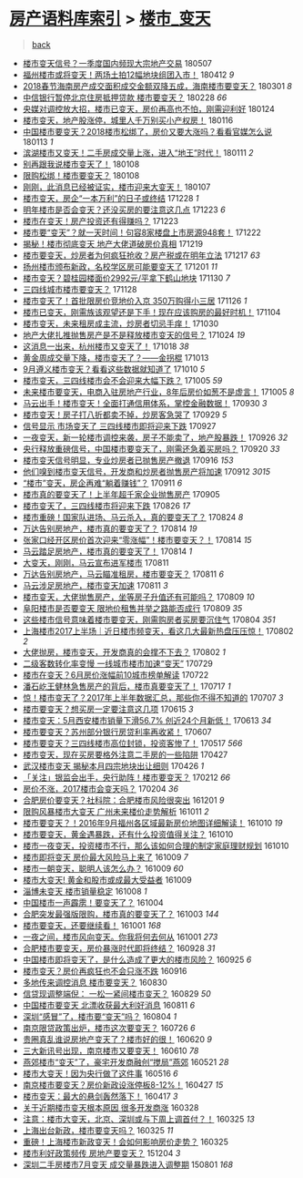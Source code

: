 [房产语料库索引](../../README.md)  > [楼市_变天](楼市_变天.md)
====
> [back](../README.md)

- [楼市变天信号？一季度国内频现大宗地产交易](http://jkwz.applinzi.com/ittc/7100282534023922695.html#%E6%A5%BC%E5%B8%82%E5%8F%98%E5%A4%A9%E4%BF%A1%E5%8F%B7%EF%BC%9F%E4%B8%80%E5%AD%A3%E5%BA%A6%E5%9B%BD%E5%86%85%E9%A2%91%E7%8E%B0%E5%A4%A7%E5%AE%97%E5%9C%B0%E4%BA%A7%E4%BA%A4%E6%98%93) 180507  
- [福州楼市或将变天！两场土拍12幅地块组团入市！](http://jkwz.applinzi.com/ittc/7091103904605668358.html#%E7%A6%8F%E5%B7%9E%E6%A5%BC%E5%B8%82%E6%88%96%E5%B0%86%E5%8F%98%E5%A4%A9%EF%BC%81%E4%B8%A4%E5%9C%BA%E5%9C%9F%E6%8B%8D12%E5%B9%85%E5%9C%B0%E5%9D%97%E7%BB%84%E5%9B%A2%E5%85%A5%E5%B8%82%EF%BC%81) 180412 *9* 
- [2018春节海南房产成交面积成交金额双降五成，海南楼市要变天？](http://jkwz.applinzi.com/ittc/7075476055479813131.html#2018%E6%98%A5%E8%8A%82%E6%B5%B7%E5%8D%97%E6%88%BF%E4%BA%A7%E6%88%90%E4%BA%A4%E9%9D%A2%E7%A7%AF%E6%88%90%E4%BA%A4%E9%87%91%E9%A2%9D%E5%8F%8C%E9%99%8D%E4%BA%94%E6%88%90%EF%BC%8C%E6%B5%B7%E5%8D%97%E6%A5%BC%E5%B8%82%E8%A6%81%E5%8F%98%E5%A4%A9%EF%BC%9F) 180301 *8* 
- [中信银行暂停北京住房抵押贷款 楼市要变天？](http://jkwz.applinzi.com/ittc/7075276052811482122.html#%E4%B8%AD%E4%BF%A1%E9%93%B6%E8%A1%8C%E6%9A%82%E5%81%9C%E5%8C%97%E4%BA%AC%E4%BD%8F%E6%88%BF%E6%8A%B5%E6%8A%BC%E8%B4%B7%E6%AC%BE+%E6%A5%BC%E5%B8%82%E8%A6%81%E5%8F%98%E5%A4%A9%EF%BC%9F) 180228 *66* 
- [央媒对调控放大招，楼市已变天，房价再高也不怕，刚需迎利好](http://jkwz.applinzi.com/ittc/7062245008445277200.html#%E5%A4%AE%E5%AA%92%E5%AF%B9%E8%B0%83%E6%8E%A7%E6%94%BE%E5%A4%A7%E6%8B%9B%EF%BC%8C%E6%A5%BC%E5%B8%82%E5%B7%B2%E5%8F%98%E5%A4%A9%EF%BC%8C%E6%88%BF%E4%BB%B7%E5%86%8D%E9%AB%98%E4%B9%9F%E4%B8%8D%E6%80%95%EF%BC%8C%E5%88%9A%E9%9C%80%E8%BF%8E%E5%88%A9%E5%A5%BD) 180124  
- [楼市变天，地产股涨停，城里人千万别买小产权房！](http://jkwz.applinzi.com/ittc/7059223706448954384.html#%E6%A5%BC%E5%B8%82%E5%8F%98%E5%A4%A9%EF%BC%8C%E5%9C%B0%E4%BA%A7%E8%82%A1%E6%B6%A8%E5%81%9C%EF%BC%8C%E5%9F%8E%E9%87%8C%E4%BA%BA%E5%8D%83%E4%B8%87%E5%88%AB%E4%B9%B0%E5%B0%8F%E4%BA%A7%E6%9D%83%E6%88%BF%EF%BC%81) 180116  
- [中国楼市要变天？2018楼市松绑了，房价又要大涨吗？看看官媒怎么说](http://jkwz.applinzi.com/ittc/7058022147107062800.html#%E4%B8%AD%E5%9B%BD%E6%A5%BC%E5%B8%82%E8%A6%81%E5%8F%98%E5%A4%A9%EF%BC%9F2018%E6%A5%BC%E5%B8%82%E6%9D%BE%E7%BB%91%E4%BA%86%EF%BC%8C%E6%88%BF%E4%BB%B7%E5%8F%88%E8%A6%81%E5%A4%A7%E6%B6%A8%E5%90%97%EF%BC%9F%E7%9C%8B%E7%9C%8B%E5%AE%98%E5%AA%92%E6%80%8E%E4%B9%88%E8%AF%B4) 180113 *1* 
- [滨湖楼市又变天！二手房成交量上涨，进入“地王”时代！](http://jkwz.applinzi.com/ittc/7057404132959192070.html#%E6%BB%A8%E6%B9%96%E6%A5%BC%E5%B8%82%E5%8F%88%E5%8F%98%E5%A4%A9%EF%BC%81%E4%BA%8C%E6%89%8B%E6%88%BF%E6%88%90%E4%BA%A4%E9%87%8F%E4%B8%8A%E6%B6%A8%EF%BC%8C%E8%BF%9B%E5%85%A5%E2%80%9C%E5%9C%B0%E7%8E%8B%E2%80%9D%E6%97%B6%E4%BB%A3%EF%BC%81) 180111 *2* 
- [别再跟我说楼市变天了！](http://jkwz.applinzi.com/ittc/7056136993044431889.html#%E5%88%AB%E5%86%8D%E8%B7%9F%E6%88%91%E8%AF%B4%E6%A5%BC%E5%B8%82%E5%8F%98%E5%A4%A9%E4%BA%86%EF%BC%81) 180108  
- [限购松绑！楼市要变天？](http://jkwz.applinzi.com/ittc/7056130459107329041.html#%E9%99%90%E8%B4%AD%E6%9D%BE%E7%BB%91%EF%BC%81%E6%A5%BC%E5%B8%82%E8%A6%81%E5%8F%98%E5%A4%A9%EF%BC%9F) 180108  
- [刚刚，此消息已经被证实，楼市迎来大变天！](http://jkwz.applinzi.com/ittc/7055919811576464400.html#%E5%88%9A%E5%88%9A%EF%BC%8C%E6%AD%A4%E6%B6%88%E6%81%AF%E5%B7%B2%E7%BB%8F%E8%A2%AB%E8%AF%81%E5%AE%9E%EF%BC%8C%E6%A5%BC%E5%B8%82%E8%BF%8E%E6%9D%A5%E5%A4%A7%E5%8F%98%E5%A4%A9%EF%BC%81) 180107  
- [楼市变天，房企“一本万利”的日子或终结](http://jkwz.applinzi.com/ittc/7052185571303097360.html#%E6%A5%BC%E5%B8%82%E5%8F%98%E5%A4%A9%EF%BC%8C%E6%88%BF%E4%BC%81%E2%80%9C%E4%B8%80%E6%9C%AC%E4%B8%87%E5%88%A9%E2%80%9D%E7%9A%84%E6%97%A5%E5%AD%90%E6%88%96%E7%BB%88%E7%BB%93) 171228 *1* 
- [明年楼市是否会变天？还没买房的要注意这几点](http://jkwz.applinzi.com/ittc/7049534577050125329.html#%E6%98%8E%E5%B9%B4%E6%A5%BC%E5%B8%82%E6%98%AF%E5%90%A6%E4%BC%9A%E5%8F%98%E5%A4%A9%EF%BC%9F%E8%BF%98%E6%B2%A1%E4%B9%B0%E6%88%BF%E7%9A%84%E8%A6%81%E6%B3%A8%E6%84%8F%E8%BF%99%E5%87%A0%E7%82%B9) 171223 *6* 
- [楼市在变天！房产投资还有得赚吗？](http://jkwz.applinzi.com/ittc/7049583217210819600.html#%E6%A5%BC%E5%B8%82%E5%9C%A8%E5%8F%98%E5%A4%A9%EF%BC%81%E6%88%BF%E4%BA%A7%E6%8A%95%E8%B5%84%E8%BF%98%E6%9C%89%E5%BE%97%E8%B5%9A%E5%90%97%EF%BC%9F) 171223  
- [楼市要“变天”？就一天时间！句容8家楼盘上市房源948套！](http://jkwz.applinzi.com/ittc/7050014719287493649.html#%E6%A5%BC%E5%B8%82%E8%A6%81%E2%80%9C%E5%8F%98%E5%A4%A9%E2%80%9D%EF%BC%9F%E5%B0%B1%E4%B8%80%E5%A4%A9%E6%97%B6%E9%97%B4%EF%BC%81%E5%8F%A5%E5%AE%B98%E5%AE%B6%E6%A5%BC%E7%9B%98%E4%B8%8A%E5%B8%82%E6%88%BF%E6%BA%90948%E5%A5%97%EF%BC%81) 171222  
- [揭秘！楼市彻底变天 地产大佬道破房价真相](http://jkwz.applinzi.com/ittc/7048844151494280208.html#%E6%8F%AD%E7%A7%98%EF%BC%81%E6%A5%BC%E5%B8%82%E5%BD%BB%E5%BA%95%E5%8F%98%E5%A4%A9+%E5%9C%B0%E4%BA%A7%E5%A4%A7%E4%BD%AC%E9%81%93%E7%A0%B4%E6%88%BF%E4%BB%B7%E7%9C%9F%E7%9B%B8) 171219  
- [楼市要变天，炒房者为何疯狂抢收？房产税或在明年立法](http://jkwz.applinzi.com/ittc/7047994435646784529.html#%E6%A5%BC%E5%B8%82%E8%A6%81%E5%8F%98%E5%A4%A9%EF%BC%8C%E7%82%92%E6%88%BF%E8%80%85%E4%B8%BA%E4%BD%95%E7%96%AF%E7%8B%82%E6%8A%A2%E6%94%B6%EF%BC%9F%E6%88%BF%E4%BA%A7%E7%A8%8E%E6%88%96%E5%9C%A8%E6%98%8E%E5%B9%B4%E7%AB%8B%E6%B3%95) 171217 *63* 
- [扬州楼市颁布新政，名校学区房可能要变天了](http://jkwz.applinzi.com/ittc/7042027999497552912.html#%E6%89%AC%E5%B7%9E%E6%A5%BC%E5%B8%82%E9%A2%81%E5%B8%83%E6%96%B0%E6%94%BF%EF%BC%8C%E5%90%8D%E6%A0%A1%E5%AD%A6%E5%8C%BA%E6%88%BF%E5%8F%AF%E8%83%BD%E8%A6%81%E5%8F%98%E5%A4%A9%E4%BA%86) 171201 *11* 
- [楼市变天？碧桂园楼面价2992元/平拿下鹤山地块](http://jkwz.applinzi.com/ittc/7041794008815240209.html#%E6%A5%BC%E5%B8%82%E5%8F%98%E5%A4%A9%EF%BC%9F%E7%A2%A7%E6%A1%82%E5%9B%AD%E6%A5%BC%E9%9D%A2%E4%BB%B72992%E5%85%83%2F%E5%B9%B3%E6%8B%BF%E4%B8%8B%E9%B9%A4%E5%B1%B1%E5%9C%B0%E5%9D%97) 171130 *7* 
- [三四线城市楼市要变天？](http://jkwz.applinzi.com/ittc/7040785665178993680.html#%E4%B8%89%E5%9B%9B%E7%BA%BF%E5%9F%8E%E5%B8%82%E6%A5%BC%E5%B8%82%E8%A6%81%E5%8F%98%E5%A4%A9%EF%BC%9F) 171128  
- [楼市变天了！首批限房价竞地价入京 350万购得小三居](http://jkwz.applinzi.com/ittc/7040299680280347664.html#%E6%A5%BC%E5%B8%82%E5%8F%98%E5%A4%A9%E4%BA%86%EF%BC%81%E9%A6%96%E6%89%B9%E9%99%90%E6%88%BF%E4%BB%B7%E7%AB%9E%E5%9C%B0%E4%BB%B7%E5%85%A5%E4%BA%AC+350%E4%B8%87%E8%B4%AD%E5%BE%97%E5%B0%8F%E4%B8%89%E5%B1%85) 171126 *1* 
- [楼市已变天，刚需族该观望还是下手！现在应该购房的最好时机！](http://jkwz.applinzi.com/ittc/7032228414667359248.html#%E6%A5%BC%E5%B8%82%E5%B7%B2%E5%8F%98%E5%A4%A9%EF%BC%8C%E5%88%9A%E9%9C%80%E6%97%8F%E8%AF%A5%E8%A7%82%E6%9C%9B%E8%BF%98%E6%98%AF%E4%B8%8B%E6%89%8B%EF%BC%81%E7%8E%B0%E5%9C%A8%E5%BA%94%E8%AF%A5%E8%B4%AD%E6%88%BF%E7%9A%84%E6%9C%80%E5%A5%BD%E6%97%B6%E6%9C%BA%EF%BC%81) 171104  
- [楼市变天，未来租房成主流，炒房者切忌手痒！](http://jkwz.applinzi.com/ittc/7030323257620825104.html#%E6%A5%BC%E5%B8%82%E5%8F%98%E5%A4%A9%EF%BC%8C%E6%9C%AA%E6%9D%A5%E7%A7%9F%E6%88%BF%E6%88%90%E4%B8%BB%E6%B5%81%EF%BC%8C%E7%82%92%E6%88%BF%E8%80%85%E5%88%87%E5%BF%8C%E6%89%8B%E7%97%92%EF%BC%81) 171030  
- [地产大佬扎推抛售房产是不是释放楼市变天的信号？](http://jkwz.applinzi.com/ittc/7028027079323550736.html#%E5%9C%B0%E4%BA%A7%E5%A4%A7%E4%BD%AC%E6%89%8E%E6%8E%A8%E6%8A%9B%E5%94%AE%E6%88%BF%E4%BA%A7%E6%98%AF%E4%B8%8D%E6%98%AF%E9%87%8A%E6%94%BE%E6%A5%BC%E5%B8%82%E5%8F%98%E5%A4%A9%E7%9A%84%E4%BF%A1%E5%8F%B7%EF%BC%9F) 171024 *19* 
- [这消息一出来，杭州楼市又变天了！](http://jkwz.applinzi.com/ittc/7025796052194706448.html#%E8%BF%99%E6%B6%88%E6%81%AF%E4%B8%80%E5%87%BA%E6%9D%A5%EF%BC%8C%E6%9D%AD%E5%B7%9E%E6%A5%BC%E5%B8%82%E5%8F%88%E5%8F%98%E5%A4%A9%E4%BA%86%EF%BC%81) 171018 *38* 
- [黄金周成交量下降，楼市变天了？——金拐棍](http://jkwz.applinzi.com/ittc/7023951574697772049.html#%E9%BB%84%E9%87%91%E5%91%A8%E6%88%90%E4%BA%A4%E9%87%8F%E4%B8%8B%E9%99%8D%EF%BC%8C%E6%A5%BC%E5%B8%82%E5%8F%98%E5%A4%A9%E4%BA%86%EF%BC%9F%E2%80%94%E2%80%94%E9%87%91%E6%8B%90%E6%A3%8D) 171013  
- [9月遵义楼市变天？看看这些数据就知道了](http://jkwz.applinzi.com/ittc/7022746510977139728.html#9%E6%9C%88%E9%81%B5%E4%B9%89%E6%A5%BC%E5%B8%82%E5%8F%98%E5%A4%A9%EF%BC%9F%E7%9C%8B%E7%9C%8B%E8%BF%99%E4%BA%9B%E6%95%B0%E6%8D%AE%E5%B0%B1%E7%9F%A5%E9%81%93%E4%BA%86) 171010 *5* 
- [楼市变天，三四线楼市会不会迎来大幅下跌？](http://jkwz.applinzi.com/ittc/7020998494398186512.html#%E6%A5%BC%E5%B8%82%E5%8F%98%E5%A4%A9%EF%BC%8C%E4%B8%89%E5%9B%9B%E7%BA%BF%E6%A5%BC%E5%B8%82%E4%BC%9A%E4%B8%8D%E4%BC%9A%E8%BF%8E%E6%9D%A5%E5%A4%A7%E5%B9%85%E4%B8%8B%E8%B7%8C%EF%BC%9F) 171005 *59* 
- [未来楼市要变天，电商入驻房地产行业，8年后房价如葱不是虚言！](http://jkwz.applinzi.com/ittc/7020896539902477329.html#%E6%9C%AA%E6%9D%A5%E6%A5%BC%E5%B8%82%E8%A6%81%E5%8F%98%E5%A4%A9%EF%BC%8C%E7%94%B5%E5%95%86%E5%85%A5%E9%A9%BB%E6%88%BF%E5%9C%B0%E4%BA%A7%E8%A1%8C%E4%B8%9A%EF%BC%8C8%E5%B9%B4%E5%90%8E%E6%88%BF%E4%BB%B7%E5%A6%82%E8%91%B1%E4%B8%8D%E6%98%AF%E8%99%9A%E8%A8%80%EF%BC%81) 171005 *8* 
- [马云出手！楼市变天！全面打通信用体系，掌控金融数据！](http://jkwz.applinzi.com/ittc/7018938212045816849.html#%E9%A9%AC%E4%BA%91%E5%87%BA%E6%89%8B%EF%BC%81%E6%A5%BC%E5%B8%82%E5%8F%98%E5%A4%A9%EF%BC%81%E5%85%A8%E9%9D%A2%E6%89%93%E9%80%9A%E4%BF%A1%E7%94%A8%E4%BD%93%E7%B3%BB%EF%BC%8C%E6%8E%8C%E6%8E%A7%E9%87%91%E8%9E%8D%E6%95%B0%E6%8D%AE%EF%BC%81) 170930 *3* 
- [楼市变天！房子打八折都卖不掉，炒房客急哭了](http://jkwz.applinzi.com/ittc/7018759840099468305.html#%E6%A5%BC%E5%B8%82%E5%8F%98%E5%A4%A9%EF%BC%81%E6%88%BF%E5%AD%90%E6%89%93%E5%85%AB%E6%8A%98%E9%83%BD%E5%8D%96%E4%B8%8D%E6%8E%89%EF%BC%8C%E7%82%92%E6%88%BF%E5%AE%A2%E6%80%A5%E5%93%AD%E4%BA%86) 170929 *5* 
- [信号显示 市场变天了 三四线楼市即将迎来下跌](http://jkwz.applinzi.com/ittc/7017928722051761168.html#%E4%BF%A1%E5%8F%B7%E6%98%BE%E7%A4%BA+%E5%B8%82%E5%9C%BA%E5%8F%98%E5%A4%A9%E4%BA%86+%E4%B8%89%E5%9B%9B%E7%BA%BF%E6%A5%BC%E5%B8%82%E5%8D%B3%E5%B0%86%E8%BF%8E%E6%9D%A5%E4%B8%8B%E8%B7%8C) 170927  
- [一夜变天，新一轮楼市调控来袭，房子不能卖了，地产股暴跌！](http://jkwz.applinzi.com/ittc/7017642097728029713.html#%E4%B8%80%E5%A4%9C%E5%8F%98%E5%A4%A9%EF%BC%8C%E6%96%B0%E4%B8%80%E8%BD%AE%E6%A5%BC%E5%B8%82%E8%B0%83%E6%8E%A7%E6%9D%A5%E8%A2%AD%EF%BC%8C%E6%88%BF%E5%AD%90%E4%B8%8D%E8%83%BD%E5%8D%96%E4%BA%86%EF%BC%8C%E5%9C%B0%E4%BA%A7%E8%82%A1%E6%9A%B4%E8%B7%8C%EF%BC%81) 170926 *32* 
- [央行释放重磅信号，中国楼市要变天了，刚需还急着买房吗？](http://jkwz.applinzi.com/ittc/7015341472868729872.html#%E5%A4%AE%E8%A1%8C%E9%87%8A%E6%94%BE%E9%87%8D%E7%A3%85%E4%BF%A1%E5%8F%B7%EF%BC%8C%E4%B8%AD%E5%9B%BD%E6%A5%BC%E5%B8%82%E8%A6%81%E5%8F%98%E5%A4%A9%E4%BA%86%EF%BC%8C%E5%88%9A%E9%9C%80%E8%BF%98%E6%80%A5%E7%9D%80%E4%B9%B0%E6%88%BF%E5%90%97%EF%BC%9F) 170920 *33* 
- [楼市变天信号明显，专业炒房者已抛售房产撤退](http://jkwz.applinzi.com/ittc/7013691426553201680.html#%E6%A5%BC%E5%B8%82%E5%8F%98%E5%A4%A9%E4%BF%A1%E5%8F%B7%E6%98%8E%E6%98%BE%EF%BC%8C%E4%B8%93%E4%B8%9A%E7%82%92%E6%88%BF%E8%80%85%E5%B7%B2%E6%8A%9B%E5%94%AE%E6%88%BF%E4%BA%A7%E6%92%A4%E9%80%80) 170916 *153* 
- [他们嗅到楼市变天信号，开发商和炒房者抛售房产将加速](http://jkwz.applinzi.com/ittc/7012382917735744529.html#%E4%BB%96%E4%BB%AC%E5%97%85%E5%88%B0%E6%A5%BC%E5%B8%82%E5%8F%98%E5%A4%A9%E4%BF%A1%E5%8F%B7%EF%BC%8C%E5%BC%80%E5%8F%91%E5%95%86%E5%92%8C%E7%82%92%E6%88%BF%E8%80%85%E6%8A%9B%E5%94%AE%E6%88%BF%E4%BA%A7%E5%B0%86%E5%8A%A0%E9%80%9F) 170912 *3015* 
- [“楼市”变天，房企再难“躺着赚钱”？](http://jkwz.applinzi.com/ittc/7012088766494409744.html#%E2%80%9C%E6%A5%BC%E5%B8%82%E2%80%9D%E5%8F%98%E5%A4%A9%EF%BC%8C%E6%88%BF%E4%BC%81%E5%86%8D%E9%9A%BE%E2%80%9C%E8%BA%BA%E7%9D%80%E8%B5%9A%E9%92%B1%E2%80%9D%EF%BC%9F) 170911 *6* 
- [楼市真的要变天了！上半年超千家企业抛售房产](http://jkwz.applinzi.com/ittc/7009875380494926864.html#%E6%A5%BC%E5%B8%82%E7%9C%9F%E7%9A%84%E8%A6%81%E5%8F%98%E5%A4%A9%E4%BA%86%EF%BC%81%E4%B8%8A%E5%8D%8A%E5%B9%B4%E8%B6%85%E5%8D%83%E5%AE%B6%E4%BC%81%E4%B8%9A%E6%8A%9B%E5%94%AE%E6%88%BF%E4%BA%A7) 170905  
- [楼市变天了，三四线楼市将迎来下跌](http://jkwz.applinzi.com/ittc/7006153082759808016.html#%E6%A5%BC%E5%B8%82%E5%8F%98%E5%A4%A9%E4%BA%86%EF%BC%8C%E4%B8%89%E5%9B%9B%E7%BA%BF%E6%A5%BC%E5%B8%82%E5%B0%86%E8%BF%8E%E6%9D%A5%E4%B8%8B%E8%B7%8C) 170826 *17* 
- [楼市重磅！国家队进场、马云杀入，真的要变天了？](http://jkwz.applinzi.com/ittc/7005434578523915280.html#%E6%A5%BC%E5%B8%82%E9%87%8D%E7%A3%85%EF%BC%81%E5%9B%BD%E5%AE%B6%E9%98%9F%E8%BF%9B%E5%9C%BA%E3%80%81%E9%A9%AC%E4%BA%91%E6%9D%80%E5%85%A5%EF%BC%8C%E7%9C%9F%E7%9A%84%E8%A6%81%E5%8F%98%E5%A4%A9%E4%BA%86%EF%BC%9F) 170824 *8* 
- [万达告别房地产，楼市真的要变天了？](http://jkwz.applinzi.com/ittc/7001712725376631825.html#%E4%B8%87%E8%BE%BE%E5%91%8A%E5%88%AB%E6%88%BF%E5%9C%B0%E4%BA%A7%EF%BC%8C%E6%A5%BC%E5%B8%82%E7%9C%9F%E7%9A%84%E8%A6%81%E5%8F%98%E5%A4%A9%E4%BA%86%EF%BC%9F) 170814 *19* 
- [张家口经开区房价首次迎来“零涨幅”！楼市要变天？！](http://jkwz.applinzi.com/ittc/7001698473387492368.html#%E5%BC%A0%E5%AE%B6%E5%8F%A3%E7%BB%8F%E5%BC%80%E5%8C%BA%E6%88%BF%E4%BB%B7%E9%A6%96%E6%AC%A1%E8%BF%8E%E6%9D%A5%E2%80%9C%E9%9B%B6%E6%B6%A8%E5%B9%85%E2%80%9D%EF%BC%81%E6%A5%BC%E5%B8%82%E8%A6%81%E5%8F%98%E5%A4%A9%EF%BC%9F%EF%BC%81) 170814 *15* 
- [马云踏足房地产，楼市真的要变天了！](http://jkwz.applinzi.com/ittc/7001621570936898576.html#%E9%A9%AC%E4%BA%91%E8%B8%8F%E8%B6%B3%E6%88%BF%E5%9C%B0%E4%BA%A7%EF%BC%8C%E6%A5%BC%E5%B8%82%E7%9C%9F%E7%9A%84%E8%A6%81%E5%8F%98%E5%A4%A9%E4%BA%86%EF%BC%81) 170814 *1* 
- [大变天，刚刚，马云宣布进军楼市](http://jkwz.applinzi.com/ittc/7000560582858900496.html#%E5%A4%A7%E5%8F%98%E5%A4%A9%EF%BC%8C%E5%88%9A%E5%88%9A%EF%BC%8C%E9%A9%AC%E4%BA%91%E5%AE%A3%E5%B8%83%E8%BF%9B%E5%86%9B%E6%A5%BC%E5%B8%82) 170811  
- [万达告别房地产，马云瞄准租房，楼市要变天？](http://jkwz.applinzi.com/ittc/7000510208542245905.html#%E4%B8%87%E8%BE%BE%E5%91%8A%E5%88%AB%E6%88%BF%E5%9C%B0%E4%BA%A7%EF%BC%8C%E9%A9%AC%E4%BA%91%E7%9E%84%E5%87%86%E7%A7%9F%E6%88%BF%EF%BC%8C%E6%A5%BC%E5%B8%82%E8%A6%81%E5%8F%98%E5%A4%A9%EF%BC%9F) 170811 *6* 
- [马云涉足房地产，楼市变天加速](http://jkwz.applinzi.com/ittc/7000265241290867729.html#%E9%A9%AC%E4%BA%91%E6%B6%89%E8%B6%B3%E6%88%BF%E5%9C%B0%E4%BA%A7%EF%BC%8C%E6%A5%BC%E5%B8%82%E5%8F%98%E5%A4%A9%E5%8A%A0%E9%80%9F) 170811 *3* 
- [楼市变天，大佬抛售房产，坐等房子升值还有可能吗？](http://jkwz.applinzi.com/ittc/6999753727316329488.html#%E6%A5%BC%E5%B8%82%E5%8F%98%E5%A4%A9%EF%BC%8C%E5%A4%A7%E4%BD%AC%E6%8A%9B%E5%94%AE%E6%88%BF%E4%BA%A7%EF%BC%8C%E5%9D%90%E7%AD%89%E6%88%BF%E5%AD%90%E5%8D%87%E5%80%BC%E8%BF%98%E6%9C%89%E5%8F%AF%E8%83%BD%E5%90%97%EF%BC%9F) 170809 *10* 
- [阜阳楼市是否要变天 限地价租售并举之路能否成行](http://jkwz.applinzi.com/ittc/6999722502539183120.html#%E9%98%9C%E9%98%B3%E6%A5%BC%E5%B8%82%E6%98%AF%E5%90%A6%E8%A6%81%E5%8F%98%E5%A4%A9+%E9%99%90%E5%9C%B0%E4%BB%B7%E7%A7%9F%E5%94%AE%E5%B9%B6%E4%B8%BE%E4%B9%8B%E8%B7%AF%E8%83%BD%E5%90%A6%E6%88%90%E8%A1%8C) 170809 *35* 
- [这些楼市信号意味着楼市要变天，刚需购房者买房要沉住气](http://jkwz.applinzi.com/ittc/6997896307300369424.html#%E8%BF%99%E4%BA%9B%E6%A5%BC%E5%B8%82%E4%BF%A1%E5%8F%B7%E6%84%8F%E5%91%B3%E7%9D%80%E6%A5%BC%E5%B8%82%E8%A6%81%E5%8F%98%E5%A4%A9%EF%BC%8C%E5%88%9A%E9%9C%80%E8%B4%AD%E6%88%BF%E8%80%85%E4%B9%B0%E6%88%BF%E8%A6%81%E6%B2%89%E4%BD%8F%E6%B0%94) 170804 *351* 
- [上海楼市2017上半场｜近日楼市频变天，看这几大最新热盘压压惊！](http://jkwz.applinzi.com/ittc/6997301524081148945.html#%E4%B8%8A%E6%B5%B7%E6%A5%BC%E5%B8%822017%E4%B8%8A%E5%8D%8A%E5%9C%BA%EF%BD%9C%E8%BF%91%E6%97%A5%E6%A5%BC%E5%B8%82%E9%A2%91%E5%8F%98%E5%A4%A9%EF%BC%8C%E7%9C%8B%E8%BF%99%E5%87%A0%E5%A4%A7%E6%9C%80%E6%96%B0%E7%83%AD%E7%9B%98%E5%8E%8B%E5%8E%8B%E6%83%8A%EF%BC%81) 170802 *2* 
- [大佬抛房，楼市变天，开发商真的会撑不下去？](http://jkwz.applinzi.com/ittc/6997280600200053776.html#%E5%A4%A7%E4%BD%AC%E6%8A%9B%E6%88%BF%EF%BC%8C%E6%A5%BC%E5%B8%82%E5%8F%98%E5%A4%A9%EF%BC%8C%E5%BC%80%E5%8F%91%E5%95%86%E7%9C%9F%E7%9A%84%E4%BC%9A%E6%92%91%E4%B8%8D%E4%B8%8B%E5%8E%BB%EF%BC%9F) 170802 *1* 
- [二级客数转化率变慢 一线城市楼市加速“变天”](http://jkwz.applinzi.com/ittc/6995716302461994001.html#%E4%BA%8C%E7%BA%A7%E5%AE%A2%E6%95%B0%E8%BD%AC%E5%8C%96%E7%8E%87%E5%8F%98%E6%85%A2+%E4%B8%80%E7%BA%BF%E5%9F%8E%E5%B8%82%E6%A5%BC%E5%B8%82%E5%8A%A0%E9%80%9F%E2%80%9C%E5%8F%98%E5%A4%A9%E2%80%9D) 170729  
- [楼市在变天？6月房价涨幅前10城市榜单解读](http://jkwz.applinzi.com/ittc/6993042667934843920.html#%E6%A5%BC%E5%B8%82%E5%9C%A8%E5%8F%98%E5%A4%A9%EF%BC%9F6%E6%9C%88%E6%88%BF%E4%BB%B7%E6%B6%A8%E5%B9%85%E5%89%8D10%E5%9F%8E%E5%B8%82%E6%A6%9C%E5%8D%95%E8%A7%A3%E8%AF%BB) 170722  
- [潘石屹王健林急售房产的背后，楼市真要变天了！](http://jkwz.applinzi.com/ittc/6991352103644431377.html#%E6%BD%98%E7%9F%B3%E5%B1%B9%E7%8E%8B%E5%81%A5%E6%9E%97%E6%80%A5%E5%94%AE%E6%88%BF%E4%BA%A7%E7%9A%84%E8%83%8C%E5%90%8E%EF%BC%8C%E6%A5%BC%E5%B8%82%E7%9C%9F%E8%A6%81%E5%8F%98%E5%A4%A9%E4%BA%86%EF%BC%81) 170717 *1* 
- [惊！楼市变天了？2017年上半年数据汇总，那些你不得不知道的](http://jkwz.applinzi.com/ittc/6987592181907719184.html#%E6%83%8A%EF%BC%81%E6%A5%BC%E5%B8%82%E5%8F%98%E5%A4%A9%E4%BA%86%EF%BC%9F2017%E5%B9%B4%E4%B8%8A%E5%8D%8A%E5%B9%B4%E6%95%B0%E6%8D%AE%E6%B1%87%E6%80%BB%EF%BC%8C%E9%82%A3%E4%BA%9B%E4%BD%A0%E4%B8%8D%E5%BE%97%E4%B8%8D%E7%9F%A5%E9%81%93%E7%9A%84) 170707 *3* 
- [楼市要变天？想买房一定要注意这几项](http://jkwz.applinzi.com/ittc/6979440987016266756.html#%E6%A5%BC%E5%B8%82%E8%A6%81%E5%8F%98%E5%A4%A9%EF%BC%9F%E6%83%B3%E4%B9%B0%E6%88%BF%E4%B8%80%E5%AE%9A%E8%A6%81%E6%B3%A8%E6%84%8F%E8%BF%99%E5%87%A0%E9%A1%B9) 170615 *3* 
- [楼市变天：5月西安楼市销量下滑56.7% 创近24个月新低！](http://jkwz.applinzi.com/ittc/6978693969713054724.html#%E6%A5%BC%E5%B8%82%E5%8F%98%E5%A4%A9%EF%BC%9A5%E6%9C%88%E8%A5%BF%E5%AE%89%E6%A5%BC%E5%B8%82%E9%94%80%E9%87%8F%E4%B8%8B%E6%BB%9156.7%25+%E5%88%9B%E8%BF%9124%E4%B8%AA%E6%9C%88%E6%96%B0%E4%BD%8E%EF%BC%81) 170613 *34* 
- [楼市要变天？苏州部分银行房贷利率再收紧！](http://jkwz.applinzi.com/ittc/6976358552657462276.html#%E6%A5%BC%E5%B8%82%E8%A6%81%E5%8F%98%E5%A4%A9%EF%BC%9F%E8%8B%8F%E5%B7%9E%E9%83%A8%E5%88%86%E9%93%B6%E8%A1%8C%E6%88%BF%E8%B4%B7%E5%88%A9%E7%8E%87%E5%86%8D%E6%94%B6%E7%B4%A7%EF%BC%81) 170607  
- [楼市要变天？三四线楼市高位封锁，投资客惨了！](http://jkwz.applinzi.com/ittc/6968360947142886405.html#%E6%A5%BC%E5%B8%82%E8%A6%81%E5%8F%98%E5%A4%A9%EF%BC%9F%E4%B8%89%E5%9B%9B%E7%BA%BF%E6%A5%BC%E5%B8%82%E9%AB%98%E4%BD%8D%E5%B0%81%E9%94%81%EF%BC%8C%E6%8A%95%E8%B5%84%E5%AE%A2%E6%83%A8%E4%BA%86%EF%BC%81) 170517 *566* 
- [楼市变天，现在买房要格外注意二手房的一些陷阱](http://jkwz.applinzi.com/ittc/6961221590925706244.html#%E6%A5%BC%E5%B8%82%E5%8F%98%E5%A4%A9%EF%BC%8C%E7%8E%B0%E5%9C%A8%E4%B9%B0%E6%88%BF%E8%A6%81%E6%A0%BC%E5%A4%96%E6%B3%A8%E6%84%8F%E4%BA%8C%E6%89%8B%E6%88%BF%E7%9A%84%E4%B8%80%E4%BA%9B%E9%99%B7%E9%98%B1) 170427  
- [武汉楼市变天 揭秘本月四宗地块出让细则](http://jkwz.applinzi.com/ittc/6960769567281382404.html#%E6%AD%A6%E6%B1%89%E6%A5%BC%E5%B8%82%E5%8F%98%E5%A4%A9+%E6%8F%AD%E7%A7%98%E6%9C%AC%E6%9C%88%E5%9B%9B%E5%AE%97%E5%9C%B0%E5%9D%97%E5%87%BA%E8%AE%A9%E7%BB%86%E5%88%99) 170426 *1* 
- [「关注」银监会出手，央行助阵！楼市要变天？](http://jkwz.applinzi.com/ittc/6933823587017556997.html#%E3%80%8C%E5%85%B3%E6%B3%A8%E3%80%8D%E9%93%B6%E7%9B%91%E4%BC%9A%E5%87%BA%E6%89%8B%EF%BC%8C%E5%A4%AE%E8%A1%8C%E5%8A%A9%E9%98%B5%EF%BC%81%E6%A5%BC%E5%B8%82%E8%A6%81%E5%8F%98%E5%A4%A9%EF%BC%9F) 170212 *66* 
- [房价不涨，2017楼市会变天吗？](http://jkwz.applinzi.com/ittc/6930767988755268612.html#%E6%88%BF%E4%BB%B7%E4%B8%8D%E6%B6%A8%EF%BC%8C2017%E6%A5%BC%E5%B8%82%E4%BC%9A%E5%8F%98%E5%A4%A9%E5%90%97%EF%BC%9F) 170204 *36* 
- [合肥房价要变天？社科院：合肥楼市风险很突出](http://jkwz.applinzi.com/ittc/6906617406935270404.html#%E5%90%88%E8%82%A5%E6%88%BF%E4%BB%B7%E8%A6%81%E5%8F%98%E5%A4%A9%EF%BC%9F%E7%A4%BE%E7%A7%91%E9%99%A2%EF%BC%9A%E5%90%88%E8%82%A5%E6%A5%BC%E5%B8%82%E9%A3%8E%E9%99%A9%E5%BE%88%E7%AA%81%E5%87%BA) 161201 *9* 
- [限购风暴楼市大变天 广州未来楼价走势解析](http://jkwz.applinzi.com/ittc/6887749013855536133.html#%E9%99%90%E8%B4%AD%E9%A3%8E%E6%9A%B4%E6%A5%BC%E5%B8%82%E5%A4%A7%E5%8F%98%E5%A4%A9+%E5%B9%BF%E5%B7%9E%E6%9C%AA%E6%9D%A5%E6%A5%BC%E4%BB%B7%E8%B5%B0%E5%8A%BF%E8%A7%A3%E6%9E%90) 161011 *2* 
- [楼市要变天？！2016年9月福州各区域最新房价地图详细解读！](http://jkwz.applinzi.com/ittc/6887440639750308868.html#%E6%A5%BC%E5%B8%82%E8%A6%81%E5%8F%98%E5%A4%A9%EF%BC%9F%EF%BC%812016%E5%B9%B49%E6%9C%88%E7%A6%8F%E5%B7%9E%E5%90%84%E5%8C%BA%E5%9F%9F%E6%9C%80%E6%96%B0%E6%88%BF%E4%BB%B7%E5%9C%B0%E5%9B%BE%E8%AF%A6%E7%BB%86%E8%A7%A3%E8%AF%BB%EF%BC%81) 161010 *19* 
- [楼市要变天，黄金遇暴跌，还有什么投资值得关注？](http://jkwz.applinzi.com/ittc/6887437550414726149.html#%E6%A5%BC%E5%B8%82%E8%A6%81%E5%8F%98%E5%A4%A9%EF%BC%8C%E9%BB%84%E9%87%91%E9%81%87%E6%9A%B4%E8%B7%8C%EF%BC%8C%E8%BF%98%E6%9C%89%E4%BB%80%E4%B9%88%E6%8A%95%E8%B5%84%E5%80%BC%E5%BE%97%E5%85%B3%E6%B3%A8%EF%BC%9F) 161010  
- [楼市一夜变天，投资楼市不行，那么该如何合理的制定家庭理财规划](http://jkwz.applinzi.com/ittc/6887414088610612229.html#%E6%A5%BC%E5%B8%82%E4%B8%80%E5%A4%9C%E5%8F%98%E5%A4%A9%EF%BC%8C%E6%8A%95%E8%B5%84%E6%A5%BC%E5%B8%82%E4%B8%8D%E8%A1%8C%EF%BC%8C%E9%82%A3%E4%B9%88%E8%AF%A5%E5%A6%82%E4%BD%95%E5%90%88%E7%90%86%E7%9A%84%E5%88%B6%E5%AE%9A%E5%AE%B6%E5%BA%AD%E7%90%86%E8%B4%A2%E8%A7%84%E5%88%92) 161010  
- [楼市即将变天  房价最大风险马上来了](http://jkwz.applinzi.com/ittc/6886958765663847429.html#%E6%A5%BC%E5%B8%82%E5%8D%B3%E5%B0%86%E5%8F%98%E5%A4%A9++%E6%88%BF%E4%BB%B7%E6%9C%80%E5%A4%A7%E9%A3%8E%E9%99%A9%E9%A9%AC%E4%B8%8A%E6%9D%A5%E4%BA%86) 161009 *7* 
- [楼市一朝变天，聪明人该怎么办？](http://jkwz.applinzi.com/ittc/6886956812099650565.html#%E6%A5%BC%E5%B8%82%E4%B8%80%E6%9C%9D%E5%8F%98%E5%A4%A9%EF%BC%8C%E8%81%AA%E6%98%8E%E4%BA%BA%E8%AF%A5%E6%80%8E%E4%B9%88%E5%8A%9E%EF%BC%9F) 161009 *60* 
- [楼市大变天! 黄金和股市或成最大受益者](http://jkwz.applinzi.com/ittc/6886922948274816004.html#%E6%A5%BC%E5%B8%82%E5%A4%A7%E5%8F%98%E5%A4%A9%21+%E9%BB%84%E9%87%91%E5%92%8C%E8%82%A1%E5%B8%82%E6%88%96%E6%88%90%E6%9C%80%E5%A4%A7%E5%8F%97%E7%9B%8A%E8%80%85) 161009  
- [淄博未变天 楼市销量稳定](http://jkwz.applinzi.com/ittc/6886677919555912708.html#%E6%B7%84%E5%8D%9A%E6%9C%AA%E5%8F%98%E5%A4%A9+%E6%A5%BC%E5%B8%82%E9%94%80%E9%87%8F%E7%A8%B3%E5%AE%9A) 161008 *1* 
- [中国楼市一声霹雳！要变天了？](http://jkwz.applinzi.com/ittc/6885140974791033860.html#%E4%B8%AD%E5%9B%BD%E6%A5%BC%E5%B8%82%E4%B8%80%E5%A3%B0%E9%9C%B9%E9%9B%B3%EF%BC%81%E8%A6%81%E5%8F%98%E5%A4%A9%E4%BA%86%EF%BC%9F) 161004  
- [合肥突发最强版限购，楼市真的要变天了？](http://jkwz.applinzi.com/ittc/6884552434512299013.html#%E5%90%88%E8%82%A5%E7%AA%81%E5%8F%91%E6%9C%80%E5%BC%BA%E7%89%88%E9%99%90%E8%B4%AD%EF%BC%8C%E6%A5%BC%E5%B8%82%E7%9C%9F%E7%9A%84%E8%A6%81%E5%8F%98%E5%A4%A9%E4%BA%86%EF%BC%9F) 161003 *144* 
- [楼市要变天，还要继续看！](http://jkwz.applinzi.com/ittc/6884075599945008132.html#%E6%A5%BC%E5%B8%82%E8%A6%81%E5%8F%98%E5%A4%A9%EF%BC%8C%E8%BF%98%E8%A6%81%E7%BB%A7%E7%BB%AD%E7%9C%8B%EF%BC%81) 161001 *168* 
- [一夜之间，楼市风向变天。你我将何去何从](http://jkwz.applinzi.com/ittc/6883953365846852612.html#%E4%B8%80%E5%A4%9C%E4%B9%8B%E9%97%B4%EF%BC%8C%E6%A5%BC%E5%B8%82%E9%A3%8E%E5%90%91%E5%8F%98%E5%A4%A9%E3%80%82%E4%BD%A0%E6%88%91%E5%B0%86%E4%BD%95%E5%8E%BB%E4%BD%95%E4%BB%8E) 161001 *273* 
- [合肥楼市要变天，房价暴涨时代即将终结？](http://jkwz.applinzi.com/ittc/6882653901471351813.html#%E5%90%88%E8%82%A5%E6%A5%BC%E5%B8%82%E8%A6%81%E5%8F%98%E5%A4%A9%EF%BC%8C%E6%88%BF%E4%BB%B7%E6%9A%B4%E6%B6%A8%E6%97%B6%E4%BB%A3%E5%8D%B3%E5%B0%86%E7%BB%88%E7%BB%93%EF%BC%9F) 160928 *31* 
- [中国楼市即将变天了，是什么造成了更大的楼市风险？](http://jkwz.applinzi.com/ittc/6881771073758036996.html#%E4%B8%AD%E5%9B%BD%E6%A5%BC%E5%B8%82%E5%8D%B3%E5%B0%86%E5%8F%98%E5%A4%A9%E4%BA%86%EF%BC%8C%E6%98%AF%E4%BB%80%E4%B9%88%E9%80%A0%E6%88%90%E4%BA%86%E6%9B%B4%E5%A4%A7%E7%9A%84%E6%A5%BC%E5%B8%82%E9%A3%8E%E9%99%A9%EF%BC%9F) 160925 *6* 
- [楼市变天？房价再疯狂也不会只涨不跌](http://jkwz.applinzi.com/ittc/6878486452605813765.html#%E6%A5%BC%E5%B8%82%E5%8F%98%E5%A4%A9%EF%BC%9F%E6%88%BF%E4%BB%B7%E5%86%8D%E7%96%AF%E7%8B%82%E4%B9%9F%E4%B8%8D%E4%BC%9A%E5%8F%AA%E6%B6%A8%E4%B8%8D%E8%B7%8C) 160916  
- [多地传来调控消息 楼市要变天？](http://jkwz.applinzi.com/ittc/6872037216032916485.html#%E5%A4%9A%E5%9C%B0%E4%BC%A0%E6%9D%A5%E8%B0%83%E6%8E%A7%E6%B6%88%E6%81%AF+%E6%A5%BC%E5%B8%82%E8%A6%81%E5%8F%98%E5%A4%A9%EF%BC%9F) 160830  
- [信贷现调整端倪： 一松一紧间楼市变天？](http://jkwz.applinzi.com/ittc/6871583370735256581.html#%E4%BF%A1%E8%B4%B7%E7%8E%B0%E8%B0%83%E6%95%B4%E7%AB%AF%E5%80%AA%EF%BC%9A+%E4%B8%80%E6%9D%BE%E4%B8%80%E7%B4%A7%E9%97%B4%E6%A5%BC%E5%B8%82%E5%8F%98%E5%A4%A9%EF%BC%9F) 160829 *50* 
- [中国楼市要变天 北漂收获最大利好消息](http://jkwz.applinzi.com/ittc/6865182942262985732.html#%E4%B8%AD%E5%9B%BD%E6%A5%BC%E5%B8%82%E8%A6%81%E5%8F%98%E5%A4%A9+%E5%8C%97%E6%BC%82%E6%94%B6%E8%8E%B7%E6%9C%80%E5%A4%A7%E5%88%A9%E5%A5%BD%E6%B6%88%E6%81%AF) 160811 *6* 
- [深圳“感冒”了，楼市要“变天”吗？](http://jkwz.applinzi.com/ittc/6862436861246702596.html#%E6%B7%B1%E5%9C%B3%E2%80%9C%E6%84%9F%E5%86%92%E2%80%9D%E4%BA%86%EF%BC%8C%E6%A5%BC%E5%B8%82%E8%A6%81%E2%80%9C%E5%8F%98%E5%A4%A9%E2%80%9D%E5%90%97%EF%BC%9F) 160804 *1* 
- [南京限贷政策出炉，楼市这次要变天？](http://jkwz.applinzi.com/ittc/6859293771547804676.html#%E5%8D%97%E4%BA%AC%E9%99%90%E8%B4%B7%E6%94%BF%E7%AD%96%E5%87%BA%E7%82%89%EF%BC%8C%E6%A5%BC%E5%B8%82%E8%BF%99%E6%AC%A1%E8%A6%81%E5%8F%98%E5%A4%A9%EF%BC%9F) 160726 *6* 
- [贵圈真乱谁说房地产变天了？楼市好的很！](http://jkwz.applinzi.com/ittc/6845920017291674628.html#%E8%B4%B5%E5%9C%88%E7%9C%9F%E4%B9%B1%E8%B0%81%E8%AF%B4%E6%88%BF%E5%9C%B0%E4%BA%A7%E5%8F%98%E5%A4%A9%E4%BA%86%EF%BC%9F%E6%A5%BC%E5%B8%82%E5%A5%BD%E7%9A%84%E5%BE%88%EF%BC%81) 160620 *9* 
- [三大新讯号出现，南京楼市又要变天！](http://jkwz.applinzi.com/ittc/6842217367584900101.html#%E4%B8%89%E5%A4%A7%E6%96%B0%E8%AE%AF%E5%8F%B7%E5%87%BA%E7%8E%B0%EF%BC%8C%E5%8D%97%E4%BA%AC%E6%A5%BC%E5%B8%82%E5%8F%88%E8%A6%81%E5%8F%98%E5%A4%A9%EF%BC%81) 160610 *78* 
- [燕郊楼市“变天”了，豪宅开发商融创“搅局”燕郊](http://jkwz.applinzi.com/ittc/6834670602933502981.html#%E7%87%95%E9%83%8A%E6%A5%BC%E5%B8%82%E2%80%9C%E5%8F%98%E5%A4%A9%E2%80%9D%E4%BA%86%EF%BC%8C%E8%B1%AA%E5%AE%85%E5%BC%80%E5%8F%91%E5%95%86%E8%9E%8D%E5%88%9B%E2%80%9C%E6%90%85%E5%B1%80%E2%80%9D%E7%87%95%E9%83%8A) 160521 *28* 
- [楼市大变天！因为央行做了这件事](http://jkwz.applinzi.com/ittc/6832865073395401733.html#%E6%A5%BC%E5%B8%82%E5%A4%A7%E5%8F%98%E5%A4%A9%EF%BC%81%E5%9B%A0%E4%B8%BA%E5%A4%AE%E8%A1%8C%E5%81%9A%E4%BA%86%E8%BF%99%E4%BB%B6%E4%BA%8B) 160516 *6* 
- [南京楼市要变天？房价新政设涨停板8-12%！](http://jkwz.applinzi.com/ittc/6825688491258020869.html#%E5%8D%97%E4%BA%AC%E6%A5%BC%E5%B8%82%E8%A6%81%E5%8F%98%E5%A4%A9%EF%BC%9F%E6%88%BF%E4%BB%B7%E6%96%B0%E6%94%BF%E8%AE%BE%E6%B6%A8%E5%81%9C%E6%9D%BF8-12%25%EF%BC%81) 160427 *15* 
- [楼市变天：最大的悬剑轰然落下！](http://jkwz.applinzi.com/ittc/6822154293859582980.html#%E6%A5%BC%E5%B8%82%E5%8F%98%E5%A4%A9%EF%BC%9A%E6%9C%80%E5%A4%A7%E7%9A%84%E6%82%AC%E5%89%91%E8%BD%B0%E7%84%B6%E8%90%BD%E4%B8%8B%EF%BC%81) 160417 *3* 
- [关于近期楼市变天根本原因 很多开发商涨](http://jkwz.applinzi.com/ittc/6814639861852013572.html#%E5%85%B3%E4%BA%8E%E8%BF%91%E6%9C%9F%E6%A5%BC%E5%B8%82%E5%8F%98%E5%A4%A9%E6%A0%B9%E6%9C%AC%E5%8E%9F%E5%9B%A0+%E5%BE%88%E5%A4%9A%E5%BC%80%E5%8F%91%E5%95%86%E6%B6%A8) 160328  
- [注意：楼市大变天，北京、深圳或与下周上调首付？！](http://jkwz.applinzi.com/ittc/6813534522003948549.html#%E6%B3%A8%E6%84%8F%EF%BC%9A%E6%A5%BC%E5%B8%82%E5%A4%A7%E5%8F%98%E5%A4%A9%EF%BC%8C%E5%8C%97%E4%BA%AC%E3%80%81%E6%B7%B1%E5%9C%B3%E6%88%96%E4%B8%8E%E4%B8%8B%E5%91%A8%E4%B8%8A%E8%B0%83%E9%A6%96%E4%BB%98%EF%BC%9F%EF%BC%81) 160325 *13* 
- [上海出台新政，楼市要变天吗？](http://jkwz.applinzi.com/ittc/6813520355431810052.html#%E4%B8%8A%E6%B5%B7%E5%87%BA%E5%8F%B0%E6%96%B0%E6%94%BF%EF%BC%8C%E6%A5%BC%E5%B8%82%E8%A6%81%E5%8F%98%E5%A4%A9%E5%90%97%EF%BC%9F) 160325 *11* 
- [重磅！上海楼市新政变天！会如何影响房价走势？](http://jkwz.applinzi.com/ittc/6813514872746673156.html#%E9%87%8D%E7%A3%85%EF%BC%81%E4%B8%8A%E6%B5%B7%E6%A5%BC%E5%B8%82%E6%96%B0%E6%94%BF%E5%8F%98%E5%A4%A9%EF%BC%81%E4%BC%9A%E5%A6%82%E4%BD%95%E5%BD%B1%E5%93%8D%E6%88%BF%E4%BB%B7%E8%B5%B0%E5%8A%BF%EF%BC%9F) 160325  
- [楼市利好政策频传 房地产要变天？](http://jkwz.applinzi.com/ittc/6771937337202443268.html#%E6%A5%BC%E5%B8%82%E5%88%A9%E5%A5%BD%E6%94%BF%E7%AD%96%E9%A2%91%E4%BC%A0+%E6%88%BF%E5%9C%B0%E4%BA%A7%E8%A6%81%E5%8F%98%E5%A4%A9%EF%BC%9F) 151204 *3* 
- [深圳二手房楼市7月变天 成交量暴跌进入调整期](http://jkwz.applinzi.com/ittc/547650615500664650.html#%E6%B7%B1%E5%9C%B3%E4%BA%8C%E6%89%8B%E6%88%BF%E6%A5%BC%E5%B8%827%E6%9C%88%E5%8F%98%E5%A4%A9+%E6%88%90%E4%BA%A4%E9%87%8F%E6%9A%B4%E8%B7%8C%E8%BF%9B%E5%85%A5%E8%B0%83%E6%95%B4%E6%9C%9F) 150801 *168* 
